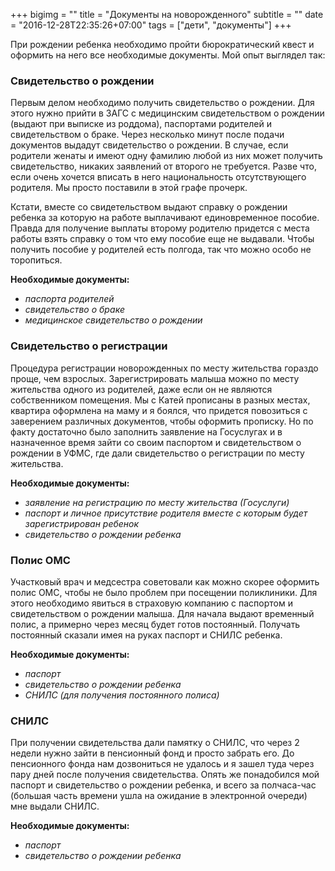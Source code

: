 +++
bigimg = ""
title = "Документы на новорожденного"
subtitle = ""
date = "2016-12-28T22:35:26+07:00"
tags = ["дети", "документы"]
+++

При рождении ребенка необходимо пройти бюрократический квест и оформить на него все необходимые документы. Мой опыт выглядел так: <!--more-->

### Свидетельство о рождении

Первым делом необходимо получить свидетельство о рождении. Для этого нужно прийти в ЗАГС с медицинским свидетельством о рождении (выдают при выписке из роддома), паспортами родителей и свидетельством о браке. Через несколько минут после подачи документов выдадут свидетельство о рождении. В случае, если родители женаты и имеют одну фамилию любой из них может получить свидетельство, никаких заявлений от второго не требуется. Разве что, если очень хочется вписать в него национальность отсутствующего родителя. Мы просто поставили в этой графе прочерк.

Кстати, вместе со свидетельством выдают справку о рождении ребенка за которую на работе выплачивают единовременное пособие. Правда для получение выплаты второму родителю придется с места работы взять справку о том что ему пособие еще не выдавали. Чтобы получить пособие у родителей есть полгода, так что можно особо не торопиться.

**Необходимые документы:**

- *паспорта родителей*
- *свидетельство о браке*
- *медицинское свидетельство о рождении*

### Свидетельство о регистрации

Процедура регистрации новорожденных по месту жительства гораздо проще, чем взрослых. Зарегистрировать малыша можно по месту жительства одного из родителей, даже если он не являются собственником помещения. Мы с Катей прописаны в разных местах, квартира оформлена на маму и я боялся, что придется повозиться с заверением различных документов, чтобы оформить прописку. Но по факту достаточно было заполнить заявление на Госуслугах и в назначенное время зайти со своим паспортом и свидетельством о рождении в УФМС, где дали свидетельство о регистрации по месту жительства.

**Необходимые документы:**

- *заявление на регистрацию по месту жительства (Госуслуги)*
- *паспорт и личное присутствие родителя вместе с которым будет зарегистрирован ребенок*
- *свидетельство о рождении ребенка*

### Полис ОМС

Участковый врач и медсестра советовали как можно скорее оформить полис ОМС, чтобы не было проблем при посещении поликлиники. Для этого необходимо явиться в страховую компанию с паспортом и свидетельством о рождении малыша. Для начала выдают временный полис, а примерно через месяц будет готов постоянный. Получать постоянный сказали имея на руках паспорт и СНИЛС ребенка.

**Необходимые документы:**

- *паспорт*
- *свидетельство о рождении ребенка*
- *СНИЛС (для получения постоянного полиса)*

### СНИЛС

При получении свидетельства дали памятку о СНИЛС, что через 2 недели нужно зайти в пенсионный фонд и просто забрать его. До пенсионного фонда нам дозвониться не удалось и я зашел туда через пару дней после получения свидетельства. Опять же понадобился мой паспорт и свидетельство о рождении ребенка, и всего за полчаса-час (большая часть времени ушла на ожидание в электронной очереди) мне выдали СНИЛС.

**Необходимые документы:**

- *паспорт*
- *свидетельство о рождении ребенка*